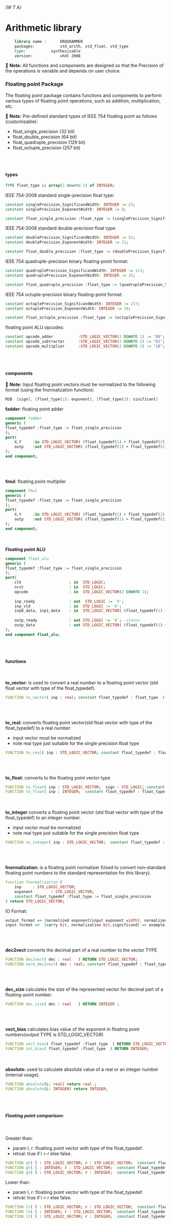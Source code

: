 /*W T A*/

# Arithmetic library 			

```vhdl
    library name : 		DROGRAMMER	
    packages:     		std_arith, std_float, std_type
    type: 			synthesizable
    version: 			vhdl 2008
```

:memo: **Note:** All functions and components are designed so that the Precision of the operations is variable and depends on user choice.

<h3>Floating point Package</h3>

The floating point package contains functions and components to perform various types of floating point operations, such as addition, multiplication, etc.

		
:memo: **Note:** Pre-defined standard types of IEEE 754 floating point as follows (customizable):

- float_single_precision		(32 bit)
- float_double_precision		(64 bit)
- float_quadruple_precision	(129 bit)
- float_octuple_precision     (257 bit)
</br>
</br>

<h4>types</h4>

```vhdl
TYPE float_type is array(2 downto 1) of INTEGER;
```

IEEE 754-2008 standard single-precision float type:

```vhdl
constant singlePrecision_SignificandWidth: INTEGER := 23;
constant singlePrecision_ExponentWidth: INTEGER := 8;

constant float_single_precision :float_type := (singlePrecision_SignificandWidth,  singlePrecision_ExponentWidth);
```

IEEE 754-2008 standard double-precision float type:

```vhdl
constant doublePrecision_SignificandWidth: INTEGER := 52;
constant doublePrecision_ExponentWidth: INTEGER := 11;

constant float_double_precision :float_type := (doublePrecision_SignificandWidth,  doublePrecision_ExponentWidth);
```

IEEE 754 quadruple-precision binary floating-point format:

```vhdl
constant quadruplePrecision_SignificandWidth: INTEGER := 113;
constant quadruplePrecision_ExponentWidth: INTEGER := 15;

constant float_quadruple_precision :float_type := (quadruplePrecision_SignificandWidth,  quadruplePrecision_ExponentWidth);
```

IEEE 754 octuple-precision binary floating-point format:

```vhdl
constant octuplePrecision_SignificandWidth: INTEGER := 237;
constant octuplePrecision_ExponentWidth: INTEGER := 19;

constant float_octuple_precision :float_type := (octuplePrecision_SignificandWidth,  octuplePrecision_ExponentWidth);
```
floating point ALU opcodes:

```vhdl
constant opcode_adder 			:STD_LOGIC_VECTOR(2 DOWNTO 1) := "00";
constant opcode_subtracter  	:STD_LOGIC_VECTOR(2 DOWNTO 1) := "01";
constant opcode_multiplier  	:STD_LOGIC_VECTOR(2 DOWNTO 1) := "10";
```

</br>
</br>

<h4>components</h4>	

:memo: **Note:** Input floating point vectors must be normalized to the following format (using the fnormalization function): 
```vhdl        
MSB  [sign], [float_type(1): exponent], [float_type(2): sinificant]		LSB
```

<b>fadder</b>:	    floating point adder

```vhdl
component fadder
generic (
float_typedef :float_type := float_single_precision
);
port(
	X,Y	    :in STD_LOGIC_VECTOR( (float_typedef(1) + float_typedef(2) + 1) downto 1); --defined in std_arith.vhd
	outp	:out STD_LOGIC_VECTOR( (float_typedef(1) + float_typedef(2) + 1) downto 1) --defined in std_arith.vhd
);
end component;
```

</br>
</br>

<b>fmul</b>:		floating point multiplier

```vhdl
component fmul 
generic (
float_typedef :float_type := float_single_precision
);
port(
	X,Y		:in STD_LOGIC_VECTOR( (float_typedef(1) + float_typedef(2) + 1) downto 1); --defined in std_arith.vhd
	outp	:out STD_LOGIC_VECTOR( (float_typedef(1) + float_typedef(2) + 1) downto 1) := (others=>'0') --defined in std_arith.vhd
);
end component;
```
</br>
</br>
<b>Floating point ALU</b>

```vhdl
component float_alu 
generic (
float_typedef :float_type := float_single_precision
);
port(
	clk		 				: in  STD_LOGIC;
	nrst		 			: in  STD_LOGIC;
	opcode					: in  STD_LOGIC_VECTOR(2 DOWNTO 1);
	
	inp_ready				: out  STD_LOGIC := '0'; 
	inp_vld					: in  STD_LOGIC := '0'; 
	inp0_data, inp1_data	: in  STD_LOGIC_VECTOR( (float_typedef(1) + float_typedef(2) + 1) downto 1);--defined in std_arith.vhd
	
	outp_ready				: out STD_LOGIC := '0';--status 
	outp_data				: out STD_LOGIC_VECTOR( (float_typedef(1) + float_typedef(2) + 1) downto 1) := (others=>'0') --defined in std_arith.vhd
);
end component float_alu;
```
</br>
</br>


<h4>functions</h4>	
</br>

<b>to_vector:</b>   is used to convert a real number to a floating point vector (std float vector with type of the float_typedef).

```vhdl
FUNCTION to_vector( inp : real; constant float_typedef : float_type  ) RETURN STD_LOGIC_VECTOR ;
```
</br>
</br>

<b>to_real:</b>			converts floating point vector(std float vector with type of the float_typedef)  to a real number 

- input vector must be normalized
- note real type just suitable for the single precision float type 

```vhdl
FUNCTION to_real( inp : STD_LOGIC_VECTOR; constant float_typedef : float_type  ) RETURN real;
```
</br>
</br>

<b>to_float:</b>			converts to the floating point vector type

```vhdl
FUNCTION to_float( inp : STD_LOGIC_VECTOR;  sign : STD_LOGIC; constant float_typedef : float_type  ) RETURN STD_LOGIC_VECTOR ; -- unsigned input
FUNCTION to_float( inp : INTEGER;  constant float_typedef : float_type  ) RETURN STD_LOGIC_VECTOR; 
```
</br>
</br>
<b>to_integer</b> converts a floating point vector (std float vector with type of the float_typedef)  to an integer number.

- input vector must be normalized
- note real type just suitable for the single precision float type 


```vhdl
FUNCTION to_integer( inp : STD_LOGIC_VECTOR;  constant float_typedef : float_type  ) RETURN INTEGER;
```
</br>
</br>

<b>fnormalization:</b>      is a floating point normalizer 	(Used to convert non-standard floating point numbers to the standard representation for this library).

```vhdl
function fnormalization ( 
	inp		: STD_LOGIC_VECTOR;
	exponent 		: STD_LOGIC_VECTOR; 
	constant float_typedef :float_type := float_single_precision
) return STD_LOGIC_VECTOR;
```

IO Format:

```vhdl
output format => [normalized exponent(input exponent width), normalized sinificand(input sinificand width-1)] => example significand: "1001001001"(without normalization'1' bit)
input format =>  [carry bit, normalization bit,significand] => example: "00.1001001001"

```
</br>
</br>

<b>dec2vect</b>			converts the decimal part of a real number to the vector TYPE

```vhdl
FUNCTION dec2vect( dec : real   ) RETURN STD_LOGIC_VECTOR;
FUNCTION norm_dec2vect( dec : real; constant float_typedef : float_type )  RETURN STD_LOGIC_VECTOR; --(normalized output)
```
</br>
</br>

<b>dec_size</b>            calculates the size of the represented vector for decimal part of a floating-point number.

```vhdl
FUNCTION dec_size( dec : real   ) RETURN INTEGER ;
```
</br>
</br>

<b>vect_bias</b>			calculates bias value of the exponent in floating point numbers(output TYPE is STD_LOGIC_VECTOR) 

```vhdl
FUNCTION vect_bias( float_typedef :float_type  ) RETURN STD_LOGIC_VECTOR;
FUNCTION int_bias( float_typedef :float_type  ) RETURN INTEGER;
```
</br>
</br>
<b>absolute:</b>			used to calculate absolute value of a real or an integer number (internal usage).

```vhdl
FUNCTION absolute(L: real) return real ;
FUNCTION absolute(L: INTEGER) return INTEGER;
```
</br>
</br>

<h5>Floating point comparison:</h5>
</br>

Greater than: 

- param l, r:  floatiing point vector with type of the float_typedef.
- retval: true if l > r else false. 

```vhdl
FUNCTION gt( l : STD_LOGIC_VECTOR; r : STD_LOGIC_VECTOR;  constant float_typedef : float_type  ) RETURN BOOLEAN ;
FUNCTION gt( l : INTEGER; r : STD_LOGIC_VECTOR;  constant float_typedef : float_type  ) RETURN BOOLEAN ;
FUNCTION gt( l : STD_LOGIC_VECTOR; r : INTEGER;  constant float_typedef : float_type  ) RETURN BOOLEAN ;
```
Lower than: 

- param l, r:  floatiing point vector with type of the float_typedef.
- retval: true if l < r else false.
  
```vhdl
FUNCTION lt( l : STD_LOGIC_VECTOR; r : STD_LOGIC_VECTOR;  constant float_typedef : float_type  ) RETURN BOOLEAN ;
FUNCTION lt( l : INTEGER; r : STD_LOGIC_VECTOR;  constant float_typedef : float_type  ) RETURN BOOLEAN ;
FUNCTION lt( l : STD_LOGIC_VECTOR; r : INTEGER;  constant float_typedef : float_type  ) RETURN BOOLEAN ;
```
